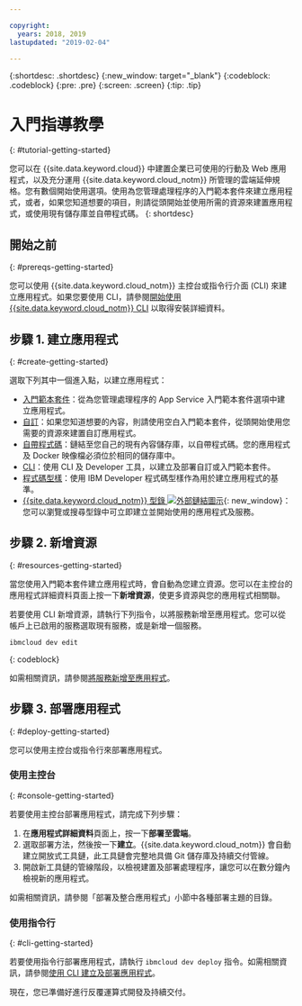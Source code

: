 ```yaml
---

copyright:
  years: 2018, 2019
lastupdated: "2019-02-04"

---
```


{:shortdesc: .shortdesc}
{:new_window: target="_blank"}
{:codeblock: .codeblock}
{:pre: .pre}
{:screen: .screen}
{:tip: .tip}

# 入門指導教學
{: #tutorial-getting-started}

您可以在 {{site.data.keyword.cloud}} 中建置企業已可使用的行動及 Web 應用程式，以及充分運用 {{site.data.keyword.cloud_notm}} 所管理的雲端延伸規格。您有數個開始使用選項。使用為您管理處理程序的入門範本套件來建立應用程式，或者，如果您知道想要的項目，則請從頭開始並使用所需的資源來建置應用程式，或使用現有儲存庫並自帶程式碼。
{: shortdesc}

## 開始之前
{: #prereqs-getting-started}

您可以使用 {{site.data.keyword.cloud_notm}} 主控台或指令行介面 (CLI) 來建立應用程式。如果您要使用 CLI，請參閱[開始使用 {{site.data.keyword.cloud_notm}} CLI](/docs/cli/index.html) 以取得安裝詳細資料。

## 步驟 1. 建立應用程式
{: #create-getting-started}

選取下列其中一個進入點，以建立應用程式：
* [入門範本套件](/docs/apps/tutorials/tutorial_starter-kit.html#tutorial-starterkit)：從為您管理處理程序的 App Service 入門範本套件選項中建立應用程式。
* [自訂](/docs/apps/tutorials/tutorial_scratch.html#tutorial-scratch)：如果您知道想要的內容，則請使用空白入門範本套件，從頭開始使用您需要的資源來建置自訂應用程式。
* [自帶程式碼](/docs/apps/tutorials/tutorial_byoc.html#tutorial-byoc)：鏈結至您自己的現有內容儲存庫，以自帶程式碼。您的應用程式及 Docker 映像檔必須位於相同的儲存庫中。
* [CLI](/docs/apps/create-deploy-cli.html#create-deploy-app-cli)：使用 CLI 及 Developer 工具，以建立及部署自訂或入門範本套件。
* [程式碼型樣](/docs/apps/tutorials/tutorial_code-pattern.html#tutorial-codepattern)：使用 IBM Developer 程式碼型樣作為用於建立應用程式的基準。
* [{{site.data.keyword.cloud_notm}} 型錄 ![外部鏈結圖示](../icons/launch-glyph.svg "外部鏈結圖示")](https://cloud.ibm.com/catalog){: new_window}：您可以瀏覽或搜尋型錄中可立即建立並開始使用的應用程式及服務。

## 步驟 2. 新增資源
{: #resources-getting-started}

當您使用入門範本套件建立應用程式時，會自動為您建立資源。您可以在主控台的應用程式詳細資料頁面上按一下**新增資源**，使更多資源與您的應用程式相關聯。

若要使用 CLI 新增資源，請執行下列指令，以將服務新增至應用程式。您可以從帳戶上已啟用的服務選取現有服務，或是新增一個服務。 
```
ibmcloud dev edit
```
{: codeblock}

如需相關資訊，請參閱[將服務新增至應用程式](/docs/apps/reqnsi.html#add-resource)。

## 步驟 3. 部署應用程式
{: #deploy-getting-started}

您可以使用主控台或指令行來部署應用程式。

### 使用主控台
{: #console-getting-started}

若要使用主控台部署應用程式，請完成下列步驟：

1. 在**應用程式詳細資料**頁面上，按一下**部署至雲端**。
2. 選取部署方法，然後按一下**建立**。{{site.data.keyword.cloud_notm}} 會自動建立開放式工具鏈，此工具鏈會完整地具備 Git 儲存庫及持續交付管線。
3. 開啟新工具鏈的管線階段，以檢視建置及部署處理程序，讓您可以在數分鐘內檢視新的應用程式。

如需相關資訊，請參閱「部署及整合應用程式」小節中各種部署主題的目錄。

### 使用指令行
{: #cli-getting-started}

若要使用指令行部署應用程式，請執行 `ibmcloud dev deploy` 指令。如需相關資訊，請參閱[使用 CLI 建立及部署應用程式](/docs/apps/create-deploy-cli.html#create-deploy-app-cli)。

現在，您已準備好進行反覆運算式開發及持續交付。
